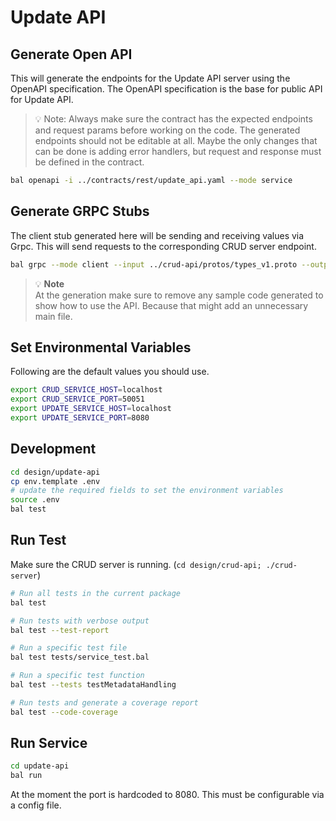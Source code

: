 # Update API

## Generate Open API 

This will generate the endpoints for the Update API server using the OpenAPI specification. 
The OpenAPI specification is the base for public API for Update API.

> 💡 Note: Always make sure the contract has the expected endpoints and request params
> before working on the code. The generated endpoints should not be editable at all. 
> Maybe the only changes that can be done is adding error handlers, but request and response
> must be defined in the contract. 


```bash
bal openapi -i ../contracts/rest/update_api.yaml --mode service
```

## Generate GRPC Stubs

The client stub generated here will be sending and receiving values via Grpc. 
This will send requests to the corresponding CRUD server endpoint. 

```bash
bal grpc --mode client --input ../crud-api/protos/types_v1.proto --output .
```

> 💡 **Note**  
> At the generation make sure to remove any sample code generated to show how to use the API. Because that might add an unnecessary main file. 

## Set Environmental Variables

Following are the default values you should use. 

```bash
export CRUD_SERVICE_HOST=localhost
export CRUD_SERVICE_PORT=50051
export UPDATE_SERVICE_HOST=localhost
export UPDATE_SERVICE_PORT=8080
```

## Development

```bash
cd design/update-api
cp env.template .env
# update the required fields to set the environment variables
source .env
bal test
```

## Run Test

Make sure the CRUD server is running. (`cd design/crud-api; ./crud-server`)

```bash
# Run all tests in the current package
bal test

# Run tests with verbose output
bal test --test-report

# Run a specific test file
bal test tests/service_test.bal

# Run a specific test function
bal test --tests testMetadataHandling

# Run tests and generate a coverage report
bal test --code-coverage
```

## Run Service

```bash
cd update-api
bal run
```

At the moment the port is hardcoded to 8080. This must be configurable via a config file.

